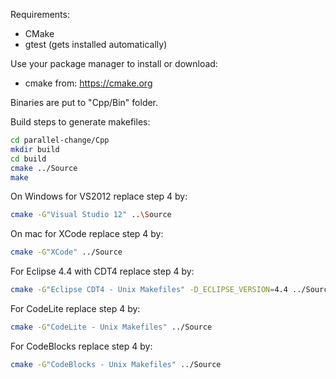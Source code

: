 Requirements:
- CMake
- gtest (gets installed automatically)

Use your package manager to install or download:
- cmake from: https://cmake.org

Binaries are put to "Cpp/Bin" folder.

Build steps to generate makefiles:
```sh
cd parallel-change/Cpp
mkdir build
cd build
cmake ../Source
make
```

On Windows for VS2012 replace step 4 by:
```sh
cmake -G"Visual Studio 12" ..\Source
```

On mac for XCode replace step 4 by:
```sh
cmake -G"XCode" ../Source
```

For Eclipse 4.4 with CDT4 replace step 4 by:
```sh
cmake -G"Eclipse CDT4 - Unix Makefiles" -D_ECLIPSE_VERSION=4.4 ../Source
```

For CodeLite replace step 4 by:
```sh
cmake -G"CodeLite - Unix Makefiles" ../Source
```

For CodeBlocks replace step 4 by:
```sh
cmake -G"CodeBlocks - Unix Makefiles" ../Source
```

